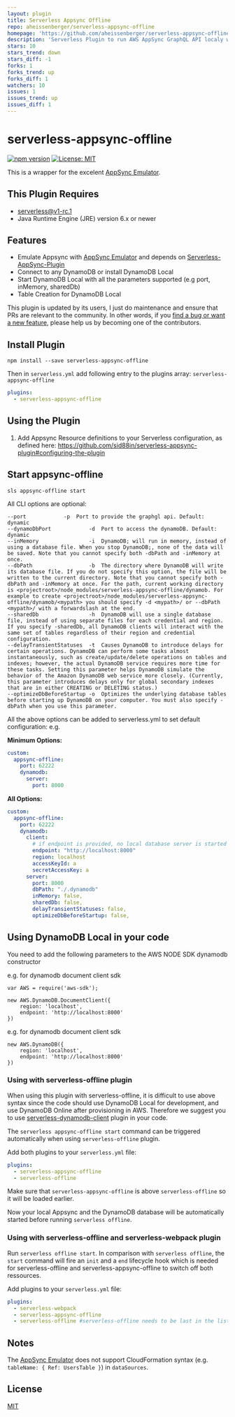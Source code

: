 ```yaml
---
layout: plugin
title: Serverless Appsync Offline
repo: aheissenberger/serverless-appsync-offline
homepage: 'https://github.com/aheissenberger/serverless-appsync-offline'
description: 'Serverless Plugin to run AWS AppSync GraphQL API localy with dynamoDB and lambda resolvers'
stars: 10
stars_trend: down
stars_diff: -1
forks: 1
forks_trend: up
forks_diff: 1
watchers: 10
issues: 1
issues_trend: up
issues_diff: 1
---
```



serverless-appsync-offline
=================================

[![npm version](https://badge.fury.io/js/serverless-appsync-offline.svg)](https://badge.fury.io/js/serverless-appsync-offline)
[![License: MIT](https://img.shields.io/badge/License-MIT-yellow.svg)](https://opensource.org/licenses/MIT)

This is a wrapper for the excelent [AppSync Emulator](https://github.com/ConduitVC/aws-utils/tree/appsync/packages/appsync-emulator-serverless). 

## This Plugin Requires
* serverless@v1-rc.1
* Java Runtime Engine (JRE) version 6.x or newer

## Features
* Emulate Appsync with [AppSync Emulator](https://github.com/ConduitVC/aws-utils/tree/appsync/packages/appsync-emulator-serverless) and depends on [Serverless-AppSync-Plugin](https://github.com/sid88in/serverless-appsync-plugin)
* Connect to any DynamoDB or install DynamoDB Local
* Start DynamoDB Local with all the parameters supported (e.g port, inMemory, sharedDb)
* Table Creation for DynamoDB Local

This plugin is updated by its users, I just do maintenance and ensure that PRs are relevant to the community. In other words, if you [find a bug or want a new feature](https://github.com/aheissenberger/serverless-appsync-offline/issues), please help us by becoming one of the contributors.

## 

## Install Plugin
`npm install --save serverless-appsync-offline`

Then in `serverless.yml` add following entry to the plugins array: `serverless-appsync-offline`
```yml
plugins:
  - serverless-appsync-offline
```

## Using the Plugin


1) Add Appsync Resource definitions to your Serverless configuration, as defined here: https://github.com/sid88in/serverless-appsync-plugin#configuring-the-plugin




## Start appsync-offline

`sls appsync-offline start`

All CLI options are optional:

```
--port  		  -p  Port to provide the graphgl api. Default: dynamic
--dynamoDbPort            -d  Port to access the dynamoDB. Default: dynamic
--inMemory                -i  DynamoDB; will run in memory, instead of using a database file. When you stop DynamoDB;, none of the data will be saved. Note that you cannot specify both -dbPath and -inMemory at once.
--dbPath                  -b  The directory where DynamoDB will write its database file. If you do not specify this option, the file will be written to the current directory. Note that you cannot specify both -dbPath and -inMemory at once. For the path, current working directory is <projectroot>/node_modules/serverless-appsync-offline/dynamob. For example to create <projectroot>/node_modules/serverless-appsync-offline/dynamob/<mypath> you should specify -d <mypath>/ or --dbPath <mypath>/ with a forwardslash at the end.
--sharedDb                -h  DynamoDB will use a single database file, instead of using separate files for each credential and region. If you specify -sharedDb, all DynamoDB clients will interact with the same set of tables regardless of their region and credential configuration.
--delayTransientStatuses  -t  Causes DynamoDB to introduce delays for certain operations. DynamoDB can perform some tasks almost instantaneously, such as create/update/delete operations on tables and indexes; however, the actual DynamoDB service requires more time for these tasks. Setting this parameter helps DynamoDB simulate the behavior of the Amazon DynamoDB web service more closely. (Currently, this parameter introduces delays only for global secondary indexes that are in either CREATING or DELETING status.)
--optimizeDbBeforeStartup -o  Optimizes the underlying database tables before starting up DynamoDB on your computer. You must also specify -dbPath when you use this parameter.
```

All the above options can be added to serverless.yml to set default configuration: e.g.

**Minimum Options:**
```yml
custom:
  appsync-offline:
    port: 62222
    dynamodb:
      server:
        port: 8000
```
**All Options:**
```yml
custom:
  appsync-offline:
    port: 62222
    dynamodb:
      client:
        # if endpoint is provided, no local database server is started and and appsync connects to the endpoint - e.g. serverless-dynamodb-local
        endpoint: "http://localhost:8000"
        region: localhost
        accessKeyId: a
        secretAccessKey: a
      server:
        port: 8000
        dbPath: "./.dynamodb"
        inMemory: false,
        sharedDb: false,
        delayTransientStatuses: false,
        optimizeDbBeforeStartup: false,
```


## Using DynamoDB Local in your code
You need to add the following parameters to the AWS NODE SDK dynamodb constructor

e.g. for dynamodb document client sdk
```
var AWS = require('aws-sdk');
```
```
new AWS.DynamoDB.DocumentClient({
    region: 'localhost',
    endpoint: 'http://localhost:8000'
})
```
e.g. for dynamodb document client sdk
```
new AWS.DynamoDB({
    region: 'localhost',
    endpoint: 'http://localhost:8000'
})
```

### Using with serverless-offline plugin
When using this plugin with serverless-offline, it is difficult to use above syntax since the code should use DynamoDB Local for development, and use DynamoDB Online after provisioning in AWS. Therefore we suggest you to use [serverless-dynamodb-client](https://github.com/99xt/serverless-dynamodb-client) plugin in your code.

The `serverless appsync-offline start` command can be triggered automatically when using `serverless-offline` plugin.


Add both plugins to your `serverless.yml` file:
```yaml
plugins:
  - serverless-appsync-offline
  - serverless-offline
```

Make sure that `serverless-appsync-offline` is above `serverless-offline` so it will be loaded earlier.

Now your local Appsync and the DynamoDB database will be automatically started before running `serverless offline`.

### Using with serverless-offline and serverless-webpack plugin
Run `serverless offline start`. In comparison with `serverless offline`, the `start` command will fire an `init` and a `end` lifecycle hook which is needed for serverless-offline and serverless-appsync-offline to switch off both ressources. 

Add plugins to your `serverless.yml` file:
```yaml
plugins:
  - serverless-webpack
  - serverless-appsync-offline
  - serverless-offline #serverless-offline needs to be last in the list
```
## Notes

The [AppSync Emulator](https://github.com/ConduitVC/aws-utils/tree/appsync/packages/appsync-emulator-serverless) does not support CloudFormation syntax (e.g. `tableName: { Ref: UsersTable }`) in `dataSources`. 

## License
  [MIT](LICENSE)
